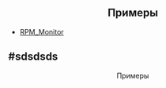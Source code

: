<h2 align="center">Примеры</h2>

- [RPM_Monitor](https://github.com/Saad-Imtiaz/RPM-Monitor)

#sdsdsds
--
<p align="center">Примеры</p>
